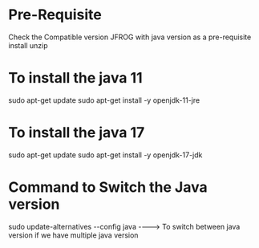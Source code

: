 # Pre-Requisite
Check the Compatible version JFROG with java version as a pre-requisite
install unzip



# To install the java 11
sudo apt-get update
sudo apt-get install -y openjdk-11-jre

# To install the java 17
sudo apt-get update
sudo apt-get install -y openjdk-17-jdk

# Command to Switch the Java version
sudo update-alternatives --config java  ----> To switch between java version if we have multiple java version
